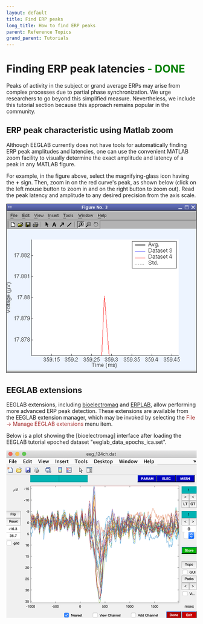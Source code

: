 ```yaml
---
layout: default
title: Find ERP peaks
long_title: How to find ERP peaks
parent: Reference Topics
grand_parent: Tutorials
---
```

Finding ERP peak latencies <span style="color: green">- DONE</span>
===
Peaks of activity in the subject or grand average ERPs may arise from complex processes due to partial phase synchronization. We urge researchers to go beyond this simplified measure. Nevertheless, we include this tutorial section because this approach remains popular in the community.

ERP peak characteristic using Matlab zoom
----

Although EEGLAB currently does not have tools for automatically finding
ERP peak amplitudes and latencies, one can use the convenient MATLAB
zoom facility to visually determine the exact amplitude and latency of a
peak in any MATLAB figure.

For example, in the figure above, select the magnifying-glass icon having the **+** sign. Then, zoom in on the red curve's peak, as shown below (click on the left mouse button to zoom in and on the right button to zoom out). Read the peak latency and amplitude to any desired precision from the axis scale.

![](/assets/images/Pop_comperp5.gif)

EEGLAB extensions
---------------
EEGLAB extensions, including [bioelectromag](https://sccn.ucsd.edu/eeglab/plugins/eeg_toolbox1.01.zip) and [ERPLAB](https://github.com/lucklab/erplab/releases), allow performing more advanced ERP peak detection. These extensions are available from the EEGLAB extension manager, which may be invoked by selecting the <span style="color: brown">File → Manage EEGLAB extensions</span> menu item.

Below is a plot showing the [bioelectromag] interface after loading the EEGLAB tutorial epoched dataset "eeglab_data_epochs_ica.set".

![](/assets/images/bioelec.png)
